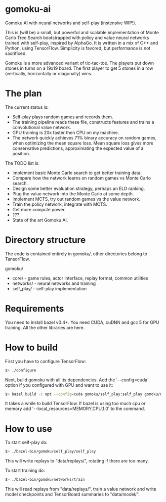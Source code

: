 gomoku-ai
=========

Gomoku AI with neural networks and self-play (instensive WIP!).

This is (will be) a small, but powerful and scalable implementation of Monte Carlo
Tree Search bootstrapped with policy and value neural networks trained with
self-play, inspired by AlphaGo. It is written in a mix of C++ and Python, using
TensorFlow. Simplicity is favored, but performance is not sacrificed.

Gomoku is a more advanced variant of tic-tac-toe. The players put down stones
in turns on a 19x19 board. The first player to get 5 stones in a row (vertically,
horizontally or diagonally) wins.

The plan
========

The current status is:

  * Self-play plays random games and records them.
  * The training pipeline reads these file, constructs features and trains
    a convolutional value network.
  * GPU training is 20x faster then CPU on my machine.
  * The network quickly achieves 71% binary accuracy on random games, when
    optimizing the mean square loss. Mean square loss gives more conservative
    predictions, approximating the expected value of a position.

The TODO list is:

  * Implement basic Monte Carlo search to get better training data.
  * Compare how the network learns on random games vs Monte Carlo search.
  * Design some better evaluation strategy, perhaps an ELO ranking.
  * Plug the value network into the Monte Carlo at some depth.
  * Implement MCTS, try out random games vs the value network.
  * Train the policy network, integrate with MCTS.
  * Get more compute power.
  * ???
  * State of the art Gomoku AI.

Directory structure
===================

The code is contained entirely in gomoku/, other directories belong to
TensorFlow.

gomoku/

  * core/ - game rules, actor interface, replay format, common utilities
  * networks/ - neural networks and training
  * self_play/ - self-play implementation

Requirements
============

You need to install bazel v0.4+. You need CUDA, cuDNN and gcc 5 for GPU
training. All the other libraries are here.

How to build
============

First you have to configure TensorFlow:

```bash
$> ./configure
```

Next, build gomoku with all its dependencies. Add the '--config=cuda' option
if you configured with GPU and want to use it:

```bash
$> bazel build -c opt --config=cuda gomoku/self_play:self_play gomoku/networks:train
```
It takes a while to build TensorFlow. If bazel is using too much cpu or
memory add '--local_resources=MEMORY,CPU,1.0' to the command.

How to use
==========

To start self-play do:
```bash
$> ./bazel-bin/gomoku/self_play/self_play
```

This will write replays to "data/replays/", rotating if there are too many.


To start training do:
```bash
$> ./bazel-bin/gomoku/networks/train
```

This will read replays from "data/replays/", train a value network and write
model checkpoints and TensorBoard summaries to "data/model/".
